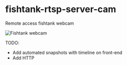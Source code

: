 # fishtank-rtsp-server-cam

Remote access fishtank webcam

![Fishtank webcam](http://url/to/img.png](https://raw.githubusercontent.com/BooleanWhale/fishtank-rtsp-server-cam/main/screenshot.png))

TODO:
* Add automated snapshots with timeline on front-end
* Add HTTP
